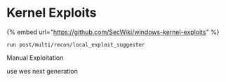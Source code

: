 # Kernel Exploits

{% embed url="https://github.com/SecWiki/windows-kernel-exploits" %}

```
run post/multi/recon/local_exploit_suggester
```

Manual Exploitation

use wes next generation

